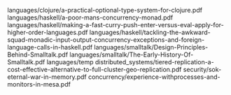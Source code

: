 languages/clojure/a-practical-optional-type-system-for-clojure.pdf
languages/haskell/a-poor-mans-concurrency-monad.pdf
languages/haskell/making-a-fast-curry-push-enter-versus-eval-apply-for-higher-order-languages.pdf
languages/haskell/tackling-the-awkward-squad-monadic-input-output-concurrency-exceptions-and-foreign-language-calls-in-haskell.pdf
languages/smalltalk/Design-Principles-Behind-Smalltalk.pdf
languages/smalltalk/The-Early-History-Of-Smalltalk.pdf
languages/temp
distributed_systems/tiered-replication-a-cost-effective-alternative-to-full-cluster-geo-replication.pdf
security/sok-eternal-war-in-memory.pdf
concurrency/experience-withprocesses-and-monitors-in-mesa.pdf
